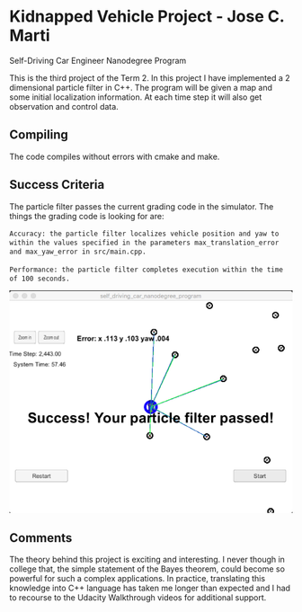 # Kidnapped Vehicle Project - Jose C. Marti
Self-Driving Car Engineer Nanodegree Program

This is the third project of the Term 2.
In this project I have implemented a 2 dimensional particle filter in C++. The program will be given a map and some initial localization information. At each time step it will also get observation and control data.
 
## Compiling

The code compiles without errors with cmake and make.

## Success Criteria

The particle filter passes the current grading code in the simulator. The things the grading code is looking for are:

    Accuracy: the particle filter localizes vehicle position and yaw to within the values specified in the parameters max_translation_error and max_yaw_error in src/main.cpp.

    Performance: the particle filter completes execution within the time of 100 seconds.

![input 1 results](plot1.png)

## Comments

The theory behind this project is exciting and interesting. I never though in college that, the simple statement of the Bayes theorem, could become so powerful for such a complex applications. In practice, translating this knowledge into C++ language has taken me longer than expected and I had to recourse to the Udacity Walkthrough videos for additional support.
